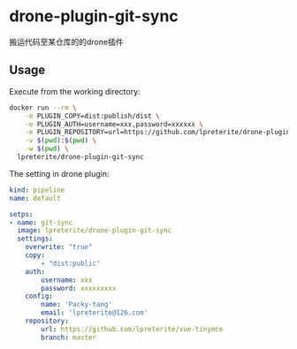# drone-plugin-git-sync

搬运代码至某仓库的的drone插件

## Usage

Execute from the working directory:

```sh
docker run --rm \
    -e PLUGIN_COPY=dist:publish/dist \
    -e PLUGIN_AUTH=username=xxx,password=xxxxxx \
    -e PLUGIN_REPOSITORY=url=https://github.com/lpreterite/drone-plugin-git-sync.git,branch=master \
    -v $(pwd):$(pwd) \
    -w $(pwd) \
  lpreterite/drone-plugin-git-sync
```

The setting in drone plugin:

```yml
kind: pipeline
name: default

setps:
- name: git-sync
  image: lpreterite/drone-plugin-git-sync
  settings:
    overwrite: "true"
    copy:
        - "dist:public"
    auth:
        username: xxx
        password: xxxxxxxxx
    config:
        name: 'Packy-tang'
        email: 'lpreterite@126.com'
    repository:
        url: https://github.com/lpreterite/vue-tinymce
        branch: master
```